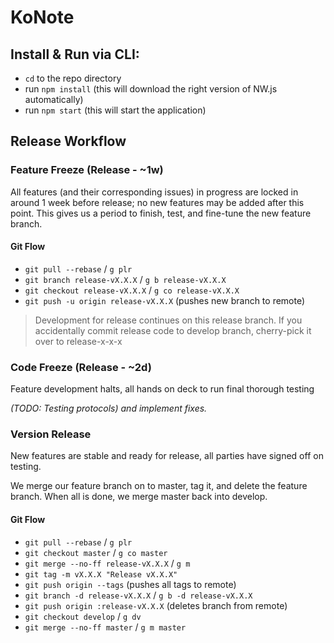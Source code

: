 # KoNote

## Install & Run via CLI:

-	`cd` to the repo directory
-	run `npm install` (this will download the right version of NW.js automatically)
-	run `npm start` (this will start the application)



## Release Workflow

### Feature Freeze (Release - ~1w)

All features (and their corresponding issues) in progress are locked in around 1 week before release; no new features may be added after this point. This gives us a period to finish, test, and fine-tune the new feature branch.

#### Git Flow
- `git pull --rebase` / `g plr`
- `git branch release-vX.X.X` / `g b release-vX.X.X`
- `git checkout release-vX.X.X` / `g co release-vX.X.X`
- `git push -u origin release-vX.X.X` (pushes new branch to remote)

> Development for release continues on this release branch.
> If you accidentally commit release code to develop branch, cherry-pick it over to release-x-x-x

### Code Freeze (Release - ~2d)

Feature development halts, all hands on deck to run final thorough testing

*(TODO: Testing protocols) and implement fixes.*

### Version Release

New features are stable and ready for release, all parties have signed off on testing.

We merge our feature branch on to master, tag it, and delete the feature branch. When all is done, we merge master back into develop.

#### Git Flow
- `git pull --rebase` / `g plr`
- `git checkout master` / `g co master`
- `git merge --no-ff release-vX.X.X` / `g m`
- `git tag -m vX.X.X "Release vX.X.X"`
- `git push origin --tags` (pushes all tags to remote)
- `git branch -d release-vX.X.X` / `g b -d release-vX.X.X`
- `git push origin :release-vX.X.X` (deletes branch from remote)
- `git checkout develop` / `g dv`
- `git merge --no-ff master` / `g m master`



